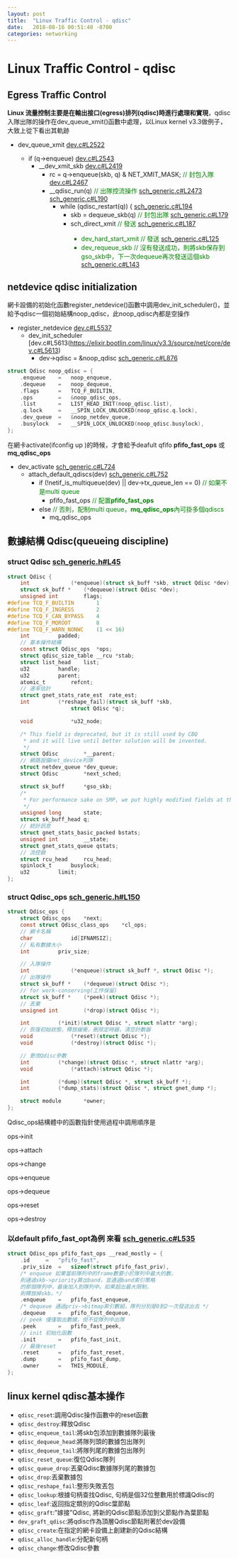 ```yaml
---
layout: post
title:  "Linux Traffic Control - qdisc"
date:   2018-08-16 00:51:40 -0700
categories: networking
---
```




# Linux Traffic Control - qdisc

## Egress Traffic Control

**Linux 流量控制主要是在輸出接口(egress)排列(qdisc)時進行處理和實現**，qdisc入隊出隊的操作在dev_queue_xmit()函數中處理，以Linux kernel v3.3做例子，大致上從下看出其軌跡

- dev_queue_xmit  [dev.c#L2522](https://elixir.bootlin.com/linux/v3.3/source/net/core/dev.c#L2522)

  - if (q->enqueue)    [dev.c#L2543](https://elixir.bootlin.com/linux/v3.3/source/net/core/dev.c#L2543)
    - __dev_xmit_skb   [dev.c#L2419](https://elixir.bootlin.com/linux/v3.3/source/net/core/dev.c#L2419)
        - rc = q->enqueue(skb, q) & NET_XMIT_MASK; <span style="color:green">// 封包入隊</span> [dev.c#L2467](https://elixir.bootlin.com/linux/v3.3/source/net/core/dev.c#L2467)
        - __qdisc_run(q) <span style="color:green">// 出隊控流操作</span> [sch_generic.c#L2473](https://elixir.bootlin.com/linux/v3.3/source/net/core/dev.c#L2473) [sch_generic.c#L190](https://elixir.bootlin.com/linux/v3.3/source/net/sched/sch_generic.c#L190)
          - while (qdisc_restart(q)) { [sch_generic.c#L194](https://elixir.bootlin.com/linux/v3.3/source/net/sched/sch_generic.c#L194)
            - skb = dequeue_skb(q) <span style="color:green">// 封包出隊</span>  [sch_generic.c#L179](https://elixir.bootlin.com/linux/v3.3/source/net/sched/sch_generic.c#L179)
            - sch_direct_xmit <span style="color:green">// 發送<span> [sch_generic.c#L187](https://elixir.bootlin.com/linux/v3.3/source/net/sched/sch_generic.c#L187)
              - dev_hard_start_xmit <span style="color:green">// 發送<span> [sch_generic.c#L125](https://elixir.bootlin.com/linux/v3.3/source/net/sched/sch_generic.c#L125)
              - dev_requeue_skb <span style="color:green">// 沒有發送成功，則將skb保存到gso_skb中，下一次dequeue再次發送這個skb <span> [sch_generic.c#L143](https://elixir.bootlin.com/linux/v3.3/source/net/sched/sch_generic.c#L143)




## netdevice qdisc initialization

網卡設備的初始化函數register_netdevice()函數中調用dev_init_scheduler()，並給予qdisc一個初始結構noop_qdisc，此noop_qdisc內都是空操作

- register_netdevice [dev.c#L5537](https://elixir.bootlin.com/linux/v3.3/source/net/core/dev.c#L5537)
  - dev_init_scheduler [dev.c#L5613(https://elixir.bootlin.com/linux/v3.3/source/net/core/dev.c#L5613)
    - dev->qdisc = &noop_qdisc [sch_generic.c#L876](https://elixir.bootlin.com/linux/v3.3/source/net/sched/sch_generic.c#L874)

```c
struct Qdisc noop_qdisc = {
	.enqueue	=	noop_enqueue,
	.dequeue	=	noop_dequeue,
	.flags		=	TCQ_F_BUILTIN,
	.ops		=	&noop_qdisc_ops,
	.list		=	LIST_HEAD_INIT(noop_qdisc.list),
	.q.lock		=	__SPIN_LOCK_UNLOCKED(noop_qdisc.q.lock),
	.dev_queue	=	&noop_netdev_queue,
	.busylock	=	__SPIN_LOCK_UNLOCKED(noop_qdisc.busylock),
};
```

在網卡activate(ifconfig up )的時候，才會給予deafult qfifo **pfifo_fast_ops** 或 **mq_qdisc_ops**

- dev_activate [sch_generic.c#L724](https://elixir.bootlin.com/linux/v3.3/source/net/sched/sch_generic.c#L724)
  - attach_default_qdiscs(dev) [sch_generic.c#L752](https://elixir.bootlin.com/linux/v3.3/source/net/sched/sch_generic.c#L752)
    - if (!netif_is_multiqueue(dev) \|\| dev->tx_queue_len == 0) <span style="color:green">// 如果不是multi queue</span>
      - pfifo_fast_ops <span style="color:green">// 配置**pfifo_fast_ops** </span>
    - else <span style="color:green">// 否則，配制multi queue，**mq_qdisc_ops**內可掛多個qdiscs</span>
      - mq_qdisc_ops

## 數據結構 Qdisc(queueing discipline) 

### struct Qdisc [sch_generic.h#L45](https://elixir.bootlin.com/linux/v3.3/source/include/net/sch_generic.h#L45)

```c
struct Qdisc {
	int 			(*enqueue)(struct sk_buff *skb, struct Qdisc *dev);  // 入隊操作
	struct sk_buff *	(*dequeue)(struct Qdisc *dev);                    // 出隊操作
	unsigned int		flags;
#define TCQ_F_BUILTIN		1
#define TCQ_F_INGRESS		2
#define TCQ_F_CAN_BYPASS	4
#define TCQ_F_MQROOT		8
#define TCQ_F_WARN_NONWC	(1 << 16)
	int			padded;
    // 基本操作結構
	const struct Qdisc_ops	*ops;
	struct qdisc_size_table	__rcu *stab;
	struct list_head	list;
	u32			handle;
	u32			parent;
	atomic_t		refcnt;
    // 速率估計
	struct gnet_stats_rate_est	rate_est;
	int			(*reshape_fail)(struct sk_buff *skb,
					struct Qdisc *q);

	void			*u32_node;

	/* This field is deprecated, but it is still used by CBQ
	 * and it will live until better solution will be invented.
	 */
	struct Qdisc		*__parent;
    // 網路設備net_device列隊
	struct netdev_queue	*dev_queue;
	struct Qdisc		*next_sched;

	struct sk_buff		*gso_skb;
	/*
	 * For performance sake on SMP, we put highly modified fields at the end
	 */
	unsigned long		state;
	struct sk_buff_head	q;
    // 統計訊息
	struct gnet_stats_basic_packed bstats;
	unsigned int		__state;
	struct gnet_stats_queue	qstats;
    // 流控鎖
	struct rcu_head		rcu_head;
	spinlock_t		busylock;
	u32			limit;
};
```



### struct Qdisc_ops [sch_generic.h#L150](https://elixir.bootlin.com/linux/v3.3/source/include/net/sch_generic.h#L150)

```c
struct Qdisc_ops {
	struct Qdisc_ops	*next;
	const struct Qdisc_class_ops	*cl_ops;
    // 網卡名稱
	char			id[IFNAMSIZ];
    // 私有數據大小
	int			priv_size;

    // 入隊操作
	int 			(*enqueue)(struct sk_buff *, struct Qdisc *);
    // 出隊操作
	struct sk_buff *	(*dequeue)(struct Qdisc *);
    // for work-conserving(工作保留)
	struct sk_buff *	(*peek)(struct Qdisc *);
    // 丟棄
	unsigned int		(*drop)(struct Qdisc *);

	int			(*init)(struct Qdisc *, struct nlattr *arg);
    // 恢復初始狀態，釋放緩衝，刪除定時器，清空計數器
	void			(*reset)(struct Qdisc *);
	void			(*destroy)(struct Qdisc *);

    // 更改Qdisc參數
	int			(*change)(struct Qdisc *, struct nlattr *arg);
	void			(*attach)(struct Qdisc *);

	int			(*dump)(struct Qdisc *, struct sk_buff *);
	int			(*dump_stats)(struct Qdisc *, struct gnet_dump *);

	struct module		*owner;
};
```

Qdisc_ops結構體中的函數指針使用過程中調用順序是

ops->init

ops->attach

ops->change

ops->enqueue

ops->dequeue

ops->reset

ops->destroy

### 以default pfifo_fast_opt為例	來看  [sch_generic.c#L535](https://elixir.bootlin.com/linux/v3.3/source/net/sched/sch_generic.c#L535)

```c
struct Qdisc_ops pfifo_fast_ops __read_mostly = {
	.id		=	"pfifo_fast",
	.priv_size	=	sizeof(struct pfifo_fast_priv),
    /* enqueue 如果當前隊列中的frame數要小於隊列中最大的數，
    則通過skb->priority算出band，並通過band索引策略
    的那個隊列中，最後加入到隊列中。如果超出最大限制，
    則釋放掉skb。*/
	.enqueue	=	pfifo_fast_enqueue,
    /* dequeue 通過priv->bitmap索引數組，隊列分別是0到2一次發送出去 */
	.dequeue	=	pfifo_fast_dequeue,
    // peek 僅僅取出數據，但不從隊列中出隊
	.peek		=	pfifo_fast_peek,
    // init 初始化函數
	.init		=	pfifo_fast_init,
    // 最後reset
	.reset		=	pfifo_fast_reset,
	.dump		=	pfifo_fast_dump,
	.owner		=	THIS_MODULE,
};
```



## linux kernel qdisc基本操作

- `qdisc_reset`:調用Qdisc操作函數中的reset函數
- `qdisc_destroy`:釋放Qdisc
- `qdisc_enqueue_tail`:將skb包添加到數據隊列最後
- `qdisc_dequeue_head`:將隊列頭的數據包出隊列
- `qdisc_dequeue_tail`:將隊列尾的數據包出隊列
- `qdisc_reset_queue`:復位Qdisc隊列
- `qdisc_queue_drop`:丟棄Qdisc數據隊列尾的數據包
- `qdisc_drop`:丟棄數據包
- `qdisc_reshape_fail`:整形失敗丟包
- `qdisc_lookup`:根據句柄查找Qdisc, 句柄是個32位整數用於標識Qdisc的
- `qdisc_leaf`:返回指定類別的Qdisc葉節點
- `qdisc_graft`:”嫁接”Qdisc, 將新的Qdisc節點添加到父節點作為葉節點
- `dev_graft_qdisc`:將qdisc作為頂層Qdisc節點附著於dev設備
- `qdisc_create`:在指定的網卡設備上創建新的Qdisc結構
- `qdisc_alloc_handle`:分配新句柄
- `qdisc_change`:修改Qdisc參數


